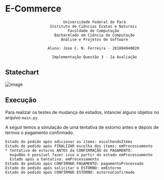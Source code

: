 # E-Commerce

```
                          Universidade Federal do Pará
                    Instituto de Ciências Exatas e Naturais
                            Faculdade de Computação
                      Bacharelado em Ciência da Computação
                         Análise e Projetos de Software

                   Aluno: Jose C. N. Ferreira - 201804940020

                     Implementação Questão 3 - 2a Avaliação
```

## Statechart

![image](https://user-images.githubusercontent.com/38339200/200930254-71ebe934-56cb-4d2d-b69b-295bb03b0354.png)

## Execução

Para realizar os testes de mudança de estados, intanciei alguns objetos no
arquivo `main.py`.

A seguir temos a simulação de uma tentativa de estorno antes e depois de termos
o pagamento confirmado.

```
Estado do pedido após adicionar os items: escolhendoItems
Estado do pedido após FINALIZAR escolha dos items: emProcessamento
* Tentativa de estorno ANTES da CONFIRMAÇÃO do PAGAMENTO: 
  msg=Não é possível fazer isso a partir do estado emProcessamento
  Estado após a tentativa: emProcessamento
Estado do pedido após CONFIRMAR PAGAMENTO: pagamentoProcessado
Estado do pedido após solicitar o ESTORNO: emEstorno
Estado do pedido após CONFIRMAR ESTORNO: estornoConfirmado
```
